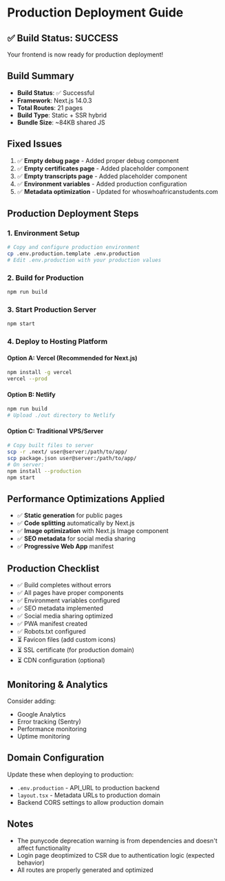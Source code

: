 # Production Deployment Guide

## ✅ Build Status: SUCCESS

Your frontend is now ready for production deployment!

## Build Summary

- **Build Status**: ✅ Successful
- **Framework**: Next.js 14.0.3
- **Total Routes**: 21 pages
- **Build Type**: Static + SSR hybrid
- **Bundle Size**: ~84KB shared JS

## Fixed Issues

1. ✅ **Empty debug page** - Added proper debug component
2. ✅ **Empty certificates page** - Added placeholder component
3. ✅ **Empty transcripts page** - Added placeholder component
4. ✅ **Environment variables** - Added production configuration
5. ✅ **Metadata optimization** - Updated for whoswhoafricanstudents.com

## Production Deployment Steps

### 1. Environment Setup
```bash
# Copy and configure production environment
cp .env.production.template .env.production
# Edit .env.production with your production values
```

### 2. Build for Production
```bash
npm run build
```

### 3. Start Production Server
```bash
npm start
```

### 4. Deploy to Hosting Platform

#### Option A: Vercel (Recommended for Next.js)
```bash
npm install -g vercel
vercel --prod
```

#### Option B: Netlify
```bash
npm run build
# Upload ./out directory to Netlify
```

#### Option C: Traditional VPS/Server
```bash
# Copy built files to server
scp -r .next/ user@server:/path/to/app/
scp package.json user@server:/path/to/app/
# On server:
npm install --production
npm start
```

## Performance Optimizations Applied

- ✅ **Static generation** for public pages
- ✅ **Code splitting** automatically by Next.js
- ✅ **Image optimization** with Next.js Image component
- ✅ **SEO metadata** for social media sharing
- ✅ **Progressive Web App** manifest

## Production Checklist

- ✅ Build completes without errors
- ✅ All pages have proper components
- ✅ Environment variables configured
- ✅ SEO metadata implemented
- ✅ Social media sharing optimized
- ✅ PWA manifest created
- ✅ Robots.txt configured
- ⏳ Favicon files (add custom icons)
- ⏳ SSL certificate (for production domain)
- ⏳ CDN configuration (optional)

## Monitoring & Analytics

Consider adding:
- Google Analytics
- Error tracking (Sentry)
- Performance monitoring
- Uptime monitoring

## Domain Configuration

Update these when deploying to production:
- `.env.production` - API_URL to production backend
- `layout.tsx` - Metadata URLs to production domain
- Backend CORS settings to allow production domain

## Notes

- The punycode deprecation warning is from dependencies and doesn't affect functionality
- Login page deoptimized to CSR due to authentication logic (expected behavior)
- All routes are properly generated and optimized
